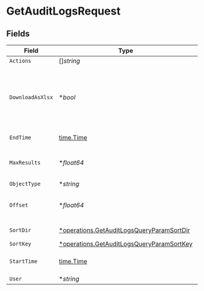# GetAuditLogsRequest


## Fields

| Field                                                                                                 | Type                                                                                                  | Required                                                                                              | Description                                                                                           |
| ----------------------------------------------------------------------------------------------------- | ----------------------------------------------------------------------------------------------------- | ----------------------------------------------------------------------------------------------------- | ----------------------------------------------------------------------------------------------------- |
| `Actions`                                                                                             | []*string*                                                                                            | :heavy_minus_sign:                                                                                    | Actions                                                                                               |
| `DownloadAsXlsx`                                                                                      | **bool*                                                                                               | :heavy_minus_sign:                                                                                    | When true, the API will return an xlsx file, and pagination will be ignored                           |
| `EndTime`                                                                                             | [time.Time](https://pkg.go.dev/time#Time)                                                             | :heavy_check_mark:                                                                                    | End date of the query                                                                                 |
| `MaxResults`                                                                                          | **float64*                                                                                            | :heavy_minus_sign:                                                                                    | The number of entries to return (pagination)                                                          |
| `ObjectType`                                                                                          | **string*                                                                                             | :heavy_minus_sign:                                                                                    | Object Type                                                                                           |
| `Offset`                                                                                              | **float64*                                                                                            | :heavy_minus_sign:                                                                                    | Return entries from this offset (pagination)                                                          |
| `SortDir`                                                                                             | [*operations.GetAuditLogsQueryParamSortDir](../../models/operations/getauditlogsqueryparamsortdir.md) | :heavy_minus_sign:                                                                                    | sorting direction                                                                                     |
| `SortKey`                                                                                             | [*operations.GetAuditLogsQueryParamSortKey](../../models/operations/getauditlogsqueryparamsortkey.md) | :heavy_minus_sign:                                                                                    | sort key                                                                                              |
| `StartTime`                                                                                           | [time.Time](https://pkg.go.dev/time#Time)                                                             | :heavy_check_mark:                                                                                    | Start date of the query                                                                               |
| `User`                                                                                                | **string*                                                                                             | :heavy_minus_sign:                                                                                    | User name                                                                                             |